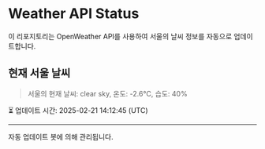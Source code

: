 
# Weather API Status

이 리포지토리는 OpenWeather API를 사용하여 서울의 날씨 정보를 자동으로 업데이트합니다.

## 현재 서울 날씨
> 서울의 현재 날씨: clear sky, 온도: -2.6°C, 습도: 40%

⏳ 업데이트 시간: 2025-02-21 14:12:45 (UTC)

---
자동 업데이트 봇에 의해 관리됩니다.

